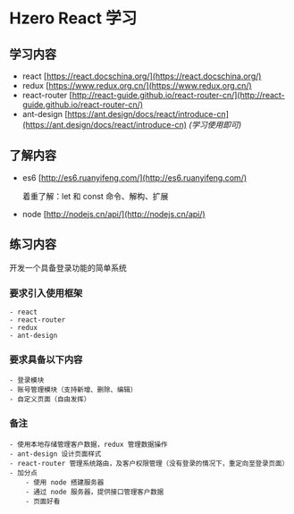 # Hzero React 学习


## 学习内容
- react [https://react.docschina.org/](https://react.docschina.org/)
- redux [https://www.redux.org.cn/](https://www.redux.org.cn/)
- react-router [http://react-guide.github.io/react-router-cn/](http://react-guide.github.io/react-router-cn/)
- ant-design [https://ant.design/docs/react/introduce-cn](https://ant.design/docs/react/introduce-cn) *(学习使用即可)*
    

## 了解内容
- es6 [http://es6.ruanyifeng.com/](http://es6.ruanyifeng.com/)
    
    着重了解：let 和 const 命令、解构、扩展
- node [http://nodejs.cn/api/](http://nodejs.cn/api/)


## 练习内容

开发一个具备登录功能的简单系统

### 要求引入使用框架

    - react
    - react-router
    - redux
    - ant-design

### 要求具备以下内容

    - 登录模块
    - 账号管理模块（支持新增、删除、编辑）
    - 自定义页面（自由发挥）

### 备注

    - 使用本地存储管理客户数据，redux 管理数据操作
    - ant-design 设计页面样式
    - react-router 管理系统路由，及客户权限管理（没有登录的情况下，重定向至登录页面）
    - 加分点
        - 使用 node 搭建服务器
        - 通过 node 服务器，提供接口管理客户数据
        - 页面好看
